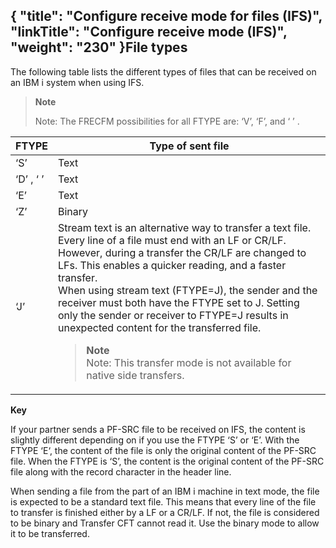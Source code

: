 {
    "title": "Configure receive mode for files (IFS)",
    "linkTitle": "Configure receive mode (IFS)",
    "weight": "230"
}File types
----------

The following table lists the different types of files that can be received on an IBM i system when using IFS.

> **Note**
>
> Note: The FRECFM possibilities for all FTYPE are: ‘V’, ‘F’, and ‘ ’ .


| FTYPE  | Type of sent file  |
| --- | --- |
| ‘S’  | Text  |
| ‘D’ , ‘ ’  | Text  |
| ‘E’  | Text  |
| ‘Z’  | Binary  |
| ‘J’  | Stream text is an alternative way to transfer a text file. Every line of a file must end with an LF or CR/LF. However, during a transfer the CR/LF are changed to LFs. This enables a quicker reading, and a faster transfer.<br/> When using stream text (FTYPE=J), the sender and the receiver must both have the FTYPE set to J. Setting only the sender or receiver to FTYPE=J results in unexpected content for the transferred file.<br/> <blockquote> **Note**<br/> Note: This transfer mode is not available for native side transfers.<br/> </blockquote>  |


****Key****

If your partner sends a PF-SRC file to be received on IFS, the content is slightly different depending on if you use the FTYPE ‘S’ or ‘E’. With the FTYPE ‘E‘, the content of the file is only the original content of the PF-SRC file. When the FTYPE is ‘S’, the content is the original content of the PF-SRC file along with the record character in the header line.

When sending a file from the part of an IBM i machine in text mode, the file is expected to be a standard text file. This means that every line of the file to transfer is finished either by a LF or a CR/LF. If not, the file is considered to be binary and Transfer CFT cannot read it. Use the binary mode to allow it to be transferred.
